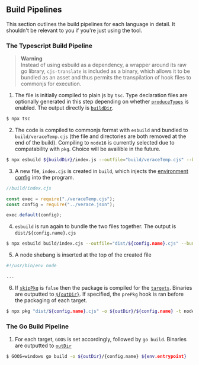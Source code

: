 ## Build Pipelines

This section outlines the build pipelines for each language in detail. It shouldn't be relevant to you if you're just using the tool.

### The Typescript Build Pipeline

> **Warning** <br />
> Instead of using esbuild as a dependency, a wrapper around its raw go library, `cjs-translate` is included as a binary, which allows it to be bundled as an asset and thus permits the transpilation of hook files to commonjs for execution.

1. The file is initially compiled to plain js by `tsc`. Type declaration files are optionally generated in this step depending on whether [`produceTypes`](/docs/CONFIGURING.md#typescript-specific-options) is enabled. The output directly is [`buildDir`](/docs/CONFIGURING.md#typescript-specific-options).

```bash
$ npx tsc
```

2. The code is compiled to commonjs format with `esbuild` and bundled to `build/veraceTemp.cjs` (the file and directories are both removed at the end of the build). Compiling to `node16` is currently selected due to compatability with `pkg`. Choice will be availible in the future.

```bash
$ npx esbuild ${buildDir}/index.js --outfile="build/veraceTemp.cjs" --bundle --platform=node --target=node16
```

3. A new file, `index.cjs` is created in `build`, which injects the [environment config](/docs/ADVANCED_USAGE.md#data-embedding-in-typescipt) into the program.

```js
//build/index.cjs

const exec = require("./veraceTemp.cjs");
const config = require("../verace.json");

exec.default(config);
```

4. `esbuild` is run again to bundle the two files together. The output is `dist/${config.name}.cjs`

```bash
$ npx esbuild build/index.cjs --outfile="dist/${config.name}.cjs" --bundle --platform=node --target=node16
```

5. A node shebang is inserted at the top of the created file

```js
#!/usr/bin/env node

...
```

6. If [`skipPkg`](/docs/CONFIGURING.md#typescript-specific-options) is `false` then the package is compiled for the [`targets`](/docs/CONFIGURING.md#universal-options). Binaries are outputted to [`${outDir}`](/docs/CONFIGURING.md#universal-options). If specified, the `prePkg` hook is ran before the packaging of each target.

```bash
$ npx pkg "dist/${config.name}.cjs" -o ${outDir}/${config.name} -t node16-linux -C GZIP
```

### The Go Build Pipeline

1. For each target, `GOOS` is set accordingly, followed by `go build`. Binaries are outputted to [`outDir`](/docs/CONFIGURING.md#universal-options)

```bash
$ GOOS=windows go build -o ${outDir}/{config.name} ${env.entrypoint}
```
